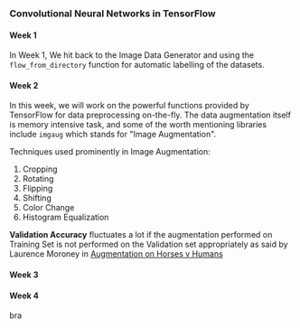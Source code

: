### Convolutional Neural Networks in TensorFlow

#### Week 1
In Week 1, We hit back to the Image Data Generator and using the `flow_from_directory` function for automatic labelling of the datasets.

#### Week 2

In this week, we will work on the powerful functions provided by TensorFlow for data preprocessing on-the-fly.
The data augmentation itself is memory intensive task, and some of the worth mentioning libraries include `imgaug` which stands for "Image Augmentation".

Techniques used prominently in Image Augmentation:
1. Cropping
2. Rotating
3. Flipping
4. Shifting
5. Color Change
6. Histogram Equalization

**Validation Accuracy** fluctuates a lot if the augmentation performed on Training Set is not performed on the Validation set appropriately as said by Laurence Moroney in [Augmentation on Horses v Humans](https://www.coursera.org/learn/convolutional-neural-networks-tensorflow/lecture/Faeaq/exploring-augmentation-with-horses-vs-humans)



#### Week 3


#### Week 4
bra
